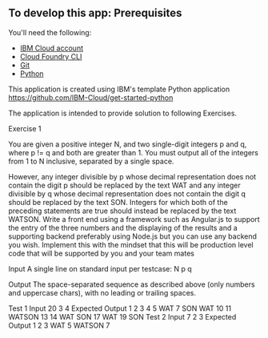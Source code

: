 ## To develop this app: Prerequisites
You'll need the following:
* [IBM Cloud account](https://console.ng.bluemix.net/registration/)
* [Cloud Foundry CLI](https://github.com/cloudfoundry/cli#downloads)
* [Git](https://git-scm.com/downloads)
* [Python](https://www.python.org/downloads/)

This application is created using IBM's template Python application https://github.com/IBM-Cloud/get-started-python

The application is intended to provide solution to following Exercises.

Exercise 1

You are given a positive integer N, and two single-digit integers p and q, where p != q and both are greater than 1. You must output all of the integers from 1 to N inclusive, separated by a single space.

However, any integer divisible by p whose decimal representation does not contain the digit p should be replaced by the text WAT and any integer divisible by q whose decimal representation does not contain the digit q should be replaced by the text SON. Integers for which both of the preceding statements are true should instead be replaced by the text WATSON. Write a front end using a framework such as Angular.js to support the entry of the three numbers and the displaying of the results and a supporting backend preferably using Node.js but you can use any backend you wish. Implement this with the mindset that this will be production level code that will be supported by you and your team mates

Input
A single line on standard input per testcase: N p q

Output
The space-separated sequence as described above (only numbers and uppercase chars), with no leading or trailing spaces.

Test 1
Input
20 3 4
Expected Output
1 2 3 4 5 WAT 7 SON WAT 10 11 WATSON 13 14 WAT SON 17 WAT 19 SON
Test 2
Input
7 2 3
Expected Output
1 2 3 WAT 5 WATSON 7
